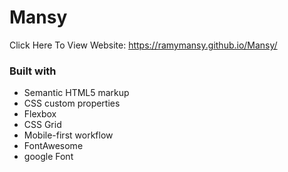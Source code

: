 # Mansy

Click Here To View Website: https://ramymansy.github.io/Mansy/

### Built with

- Semantic HTML5 markup
- CSS custom properties
- Flexbox
- CSS Grid
- Mobile-first workflow
- FontAwesome
- google Font